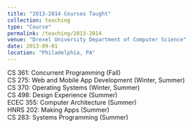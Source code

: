 ```yaml
---
title: "2013-2014 Courses Taught"
collection: teaching
type: "Course"
permalink: /teaching/2013-2014
venue: "Drexel University Department of Computer Science"
date: 2013-09-01
location: "Philadelphia, PA"
---
```


CS 361: Concurrent Programming (Fall)  
CS 275: Web and Mobile App Development (Winter, Summer)  
CS 370: Operating Systems (Winter, Summer)  
CS 498: Design Experience (Summer)  
ECEC 355: Computer Architecture (Summer)  
HNRS 202: Making Apps (Summer)  
CS 283: Systems Programming (Summer)  